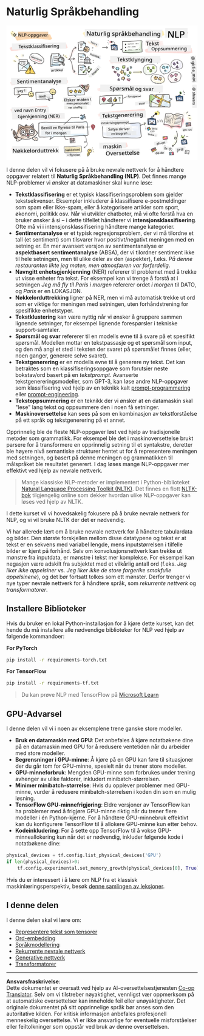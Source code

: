 <!--
CO_OP_TRANSLATOR_METADATA:
{
  "original_hash": "8ef02a9318257ea140ed3ed74442096d",
  "translation_date": "2025-08-28T15:51:26+00:00",
  "source_file": "lessons/5-NLP/README.md",
  "language_code": "no"
}
-->
# Naturlig Språkbehandling

![Oppsummering av NLP-oppgaver i en skisse](../../../../translated_images/ai-nlp.b22dcb8ca4707ceaee8576db1c5f4089c8cac2f454e9e03ea554f07fda4556b8.no.png)

I denne delen vil vi fokusere på å bruke nevrale nettverk for å håndtere oppgaver relatert til **Naturlig Språkbehandling (NLP)**. Det finnes mange NLP-problemer vi ønsker at datamaskiner skal kunne løse:

* **Tekstklassifisering** er et typisk klassifiseringsproblem som gjelder tekstsekvenser. Eksempler inkluderer å klassifisere e-postmeldinger som spam eller ikke-spam, eller å kategorisere artikler som sport, økonomi, politikk osv. Når vi utvikler chatboter, må vi ofte forstå hva en bruker ønsker å si – i dette tilfellet håndterer vi **intensjonsklassifisering**. Ofte må vi i intensjonsklassifisering håndtere mange kategorier.
* **Sentimentanalyse** er et typisk regresjonsproblem, der vi må tilordne et tall (et sentiment) som tilsvarer hvor positivt/negativt meningen med en setning er. En mer avansert versjon av sentimentanalyse er **aspektbasert sentimentanalyse** (ABSA), der vi tilordner sentiment ikke til hele setningen, men til ulike deler av den (aspekter), f.eks. *På denne restauranten likte jeg maten, men atmosfæren var forferdelig*.
* **Navngitt enhetsgjenkjenning** (NER) refererer til problemet med å trekke ut visse enheter fra tekst. For eksempel kan vi trenge å forstå at i setningen *Jeg må fly til Paris i morgen* refererer ordet *i morgen* til DATO, og *Paris* er en LOKASJON.  
* **Nøkkelorduttrekking** ligner på NER, men vi må automatisk trekke ut ord som er viktige for meningen med setningen, uten forhåndstrening for spesifikke enhetstyper.
* **Tekstklustering** kan være nyttig når vi ønsker å gruppere sammen lignende setninger, for eksempel lignende forespørsler i tekniske support-samtaler.
* **Spørsmål og svar** refererer til en modells evne til å svare på et spesifikt spørsmål. Modellen mottar en tekstpassasje og et spørsmål som input, og den må angi et sted i teksten der svaret på spørsmålet finnes (eller, noen ganger, generere selve svaret).
* **Tekstgenerering** er en modells evne til å generere ny tekst. Det kan betraktes som en klassifiseringsoppgave som forutsier neste bokstav/ord basert på en *tekstprompt*. Avanserte tekstgenereringsmodeller, som GPT-3, kan løse andre NLP-oppgaver som klassifisering ved hjelp av en teknikk kalt [prompt-programmering](https://towardsdatascience.com/software-3-0-how-prompting-will-change-the-rules-of-the-game-a982fbfe1e0) eller [prompt-engineering](https://medium.com/swlh/openai-gpt-3-and-prompt-engineering-dcdc2c5fcd29).
* **Tekstoppsummering** er en teknikk der vi ønsker at en datamaskin skal "lese" lang tekst og oppsummere den i noen få setninger.
* **Maskinoversettelse** kan sees på som en kombinasjon av tekstforståelse på ett språk og tekstgenerering på et annet.

Opprinnelig ble de fleste NLP-oppgaver løst ved hjelp av tradisjonelle metoder som grammatikk. For eksempel ble det i maskinoversettelse brukt parsere for å transformere en opprinnelig setning til et syntakstre, deretter ble høyere nivå semantiske strukturer hentet ut for å representere meningen med setningen, og basert på denne meningen og grammatikken til målspråket ble resultatet generert. I dag løses mange NLP-oppgaver mer effektivt ved hjelp av nevrale nettverk.

> Mange klassiske NLP-metoder er implementert i Python-biblioteket [Natural Language Processing Toolkit (NLTK)](https://www.nltk.org). Det finnes en flott [NLTK-bok](https://www.nltk.org/book/) tilgjengelig online som dekker hvordan ulike NLP-oppgaver kan løses ved hjelp av NLTK.

I dette kurset vil vi hovedsakelig fokusere på å bruke nevrale nettverk for NLP, og vi vil bruke NLTK der det er nødvendig.

Vi har allerede lært om å bruke nevrale nettverk for å håndtere tabulardata og bilder. Den største forskjellen mellom disse datatypene og tekst er at tekst er en sekvens med variabel lengde, mens inputstørrelsen i tilfelle bilder er kjent på forhånd. Selv om konvolusjonsnettverk kan trekke ut mønstre fra inputdata, er mønstre i tekst mer komplekse. For eksempel kan negasjon være adskilt fra subjektet med et vilkårlig antall ord (f.eks. *Jeg liker ikke appelsiner* vs. *Jeg liker ikke de store fargerike smakfulle appelsinene*), og det bør fortsatt tolkes som ett mønster. Derfor trenger vi nye typer nevrale nettverk for å håndtere språk, som *rekurrente nettverk* og *transformatorer*.

## Installere Biblioteker

Hvis du bruker en lokal Python-installasjon for å kjøre dette kurset, kan det hende du må installere alle nødvendige biblioteker for NLP ved hjelp av følgende kommandoer:

**For PyTorch**  
```bash
pip install -r requirements-torch.txt
```  
**For TensorFlow**  
```bash
pip install -r requirements-tf.txt
```  

> Du kan prøve NLP med TensorFlow på [Microsoft Learn](https://docs.microsoft.com/learn/modules/intro-natural-language-processing-tensorflow/?WT.mc_id=academic-77998-cacaste)

## GPU-Advarsel

I denne delen vil vi i noen av eksemplene trene ganske store modeller.
* **Bruk en datamaskin med GPU**: Det anbefales å kjøre notatbøkene dine på en datamaskin med GPU for å redusere ventetiden når du arbeider med store modeller.
* **Begrensninger i GPU-minne**: Å kjøre på en GPU kan føre til situasjoner der du går tom for GPU-minne, spesielt når du trener store modeller.
* **GPU-minneforbruk**: Mengden GPU-minne som forbrukes under trening avhenger av ulike faktorer, inkludert minibatch-størrelsen.
* **Minimer minibatch-størrelse**: Hvis du opplever problemer med GPU-minne, vurder å redusere minibatch-størrelsen i koden din som en mulig løsning.
* **TensorFlow GPU-minnefrigjøring**: Eldre versjoner av TensorFlow kan ha problemer med å frigjøre GPU-minne riktig når du trener flere modeller i én Python-kjerne. For å håndtere GPU-minnebruk effektivt kan du konfigurere TensorFlow til å allokere GPU-minne kun etter behov.
* **Kodeinkludering**: For å sette opp TensorFlow til å vokse GPU-minneallokering kun når det er nødvendig, inkluder følgende kode i notatbøkene dine:

```python
physical_devices = tf.config.list_physical_devices('GPU') 
if len(physical_devices)>0:
    tf.config.experimental.set_memory_growth(physical_devices[0], True) 
```

Hvis du er interessert i å lære om NLP fra et klassisk maskinlæringsperspektiv, besøk [denne samlingen av leksjoner](https://github.com/microsoft/ML-For-Beginners/tree/main/6-NLP).

## I denne delen
I denne delen skal vi lære om:

* [Representere tekst som tensorer](13-TextRep/README.md)
* [Ord-embedding](14-Emdeddings/README.md)
* [Språkmodellering](15-LanguageModeling/README.md)
* [Rekurrente nevrale nettverk](16-RNN/README.md)
* [Generative nettverk](17-GenerativeNetworks/README.md)
* [Transformatorer](18-Transformers/README.md)

---

**Ansvarsfraskrivelse**:  
Dette dokumentet er oversatt ved hjelp av AI-oversettelsestjenesten [Co-op Translator](https://github.com/Azure/co-op-translator). Selv om vi tilstreber nøyaktighet, vennligst vær oppmerksom på at automatiske oversettelser kan inneholde feil eller unøyaktigheter. Det originale dokumentet på sitt opprinnelige språk bør anses som den autoritative kilden. For kritisk informasjon anbefales profesjonell menneskelig oversettelse. Vi er ikke ansvarlige for eventuelle misforståelser eller feiltolkninger som oppstår ved bruk av denne oversettelsen.